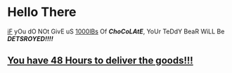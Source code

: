 # Hello There


<ins>iF</ins> yOu dO NOt GivE uS <ins>1000lBs</ins> Of ***ChoCoLAtE***, YoUr TeDdY BeaR WiLL Be ***DETSROYED!!!!***

## <ins>You have 48 Hours to deliver the goods!!!</ins>

